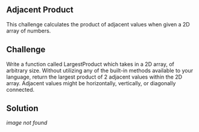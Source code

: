 ﻿## Adjacent Product
  This challenge calculates the product of adjacent values 
  when given a 2D array of numbers.
​
## Challenge
  Write a function called LargestProduct which takes in a 2D array, 
  of arbitrary size. Without utilizing any of the built-in 
  methods available to your language, return the largest 
  product of 2 adjacent values within the 2D array. 
  Adjacent values might be horizontally, vertically, or 
  diagonally connected.
​
## Solution
  *image not found*​